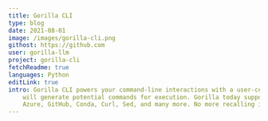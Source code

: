 ```yaml
---
title: Gorilla CLI
type: blog
date: 2021-08-01
image: /images/gorilla-cli.png
githost: https://github.com
user: gorilla-llm
project: gorilla-cli
fetchReadme: true
languages: Python
editLink: true
intro: Gorilla CLI powers your command-line interactions with a user-centric tool. Simply state your objective, and Gorilla CLI
    will generate potential commands for execution. Gorilla today supports ~1500 APIs, including Kubernetes, AWS, GCP,
    Azure, GitHub, Conda, Curl, Sed, and many more. No more recalling intricate CLI arguments! 🦍
---
```

<script setup>
import ArticleItem from '/components/articleItem.vue';
</script>
<ArticleItem :frontmatter="$frontmatter"/>
